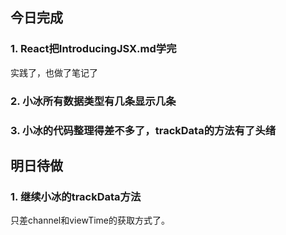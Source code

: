 ## 今日完成
### 1. React把IntroducingJSX.md学完
实践了，也做了笔记了

### 2. 小冰所有数据类型有几条显示几条

### 3. 小冰的代码整理得差不多了，trackData的方法有了头绪

## 明日待做
### 1. 继续小冰的trackData方法
只差channel和viewTime的获取方式了。